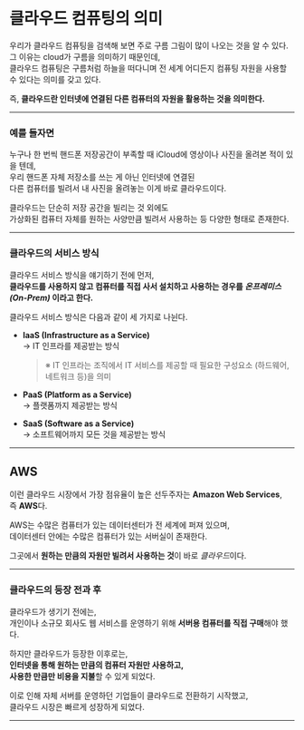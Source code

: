 # 클라우드 컴퓨팅의 의미

우리가 클라우드 컴퓨팅을 검색해 보면 주로 구름 그림이 많이 나오는 것을 알 수 있다.  
그 이유는 cloud가 구름을 의미하기 때문인데,  
클라우드 컴퓨팅은 구름처럼 하늘을 떠다니며 전 세계 어디든지 컴퓨팅 자원을 사용할 수 있다는 의미를 갖고 있다.

즉, **클라우드란 인터넷에 연결된 다른 컴퓨터의 자원을 활용하는 것을 의미한다.**

---

### 예를 들자면

누구나 한 번씩 핸드폰 저장공간이 부족할 때 iCloud에 영상이나 사진을 올려본 적이 있을 텐데,  
우리 핸드폰 자체 저장소를 쓰는 게 아닌 인터넷에 연결된  
다른 컴퓨터를 빌려서 내 사진을 올려놓는 이게 바로 클라우드이다.

클라우드는 단순히 저장 공간을 빌리는 것 외에도  
가상화된 컴퓨터 자체를 원하는 사양만큼 빌려서 사용하는 등 다양한 형태로 존재한다.

---

### 클라우드의 서비스 방식

클라우드 서비스 방식을 얘기하기 전에 먼저,  
**클라우드를 사용하지 않고 컴퓨터를 직접 사서 설치하고 사용하는 경우를 _온프레미스(On-Prem)_ 이라고 한다.**

클라우드 서비스 방식은 다음과 같이 세 가지로 나뉜다.

- **IaaS (Infrastructure as a Service)**  
  → IT 인프라를 제공받는 방식  
  > ※ IT 인프라는 조직에서 IT 서비스를 제공할 때 필요한 구성요소 (하드웨어, 네트워크 등)을 의미

- **PaaS (Platform as a Service)**  
  → 플랫폼까지 제공받는 방식

- **SaaS (Software as a Service)**  
  → 소프트웨어까지 모든 것을 제공받는 방식

---

## AWS

이런 클라우드 시장에서 가장 점유율이 높은 선두주자는 **Amazon Web Services**,  
즉 **AWS**다.

AWS는 수많은 컴퓨터가 있는 데이터센터가 전 세계에 퍼져 있으며,  
데이터센터 안에는 수많은 컴퓨터가 있는 서버실이 존재한다.

그곳에서 **원하는 만큼의 자원만 빌려서 사용하는 것**이 바로 *클라우드*이다.

---

### 클라우드의 등장 전과 후

클라우드가 생기기 전에는,  
개인이나 소규모 회사도 웹 서비스를 운영하기 위해 **서버용 컴퓨터를 직접 구매**해야 했다.

하지만 클라우드가 등장한 이후로는,  
**인터넷을 통해 원하는 만큼의 컴퓨터 자원만 사용하고,  
사용한 만큼만 비용을 지불**할 수 있게 되었다.

이로 인해 자체 서버를 운영하던 기업들이 클라우드로 전환하기 시작했고,  
클라우드 시장은 빠르게 성장하게 되었다.

---
